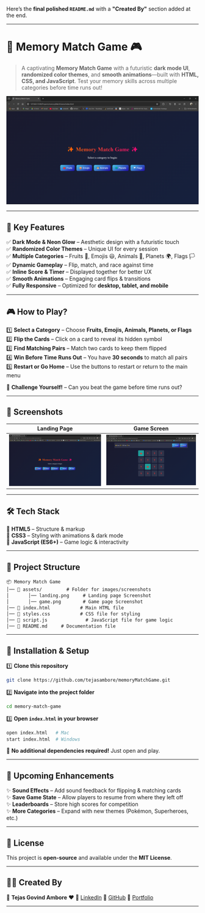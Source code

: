 Here’s the **final polished `README.md`** with a **"Created By"** section added at the end.  

---

# 🧠 **Memory Match Game** 🎮  

> A captivating **Memory Match Game** with a futuristic **dark mode UI**, **randomized color themes**, and **smooth animations**—built with **HTML, CSS, and JavaScript**. Test your memory skills across multiple categories before time runs out!  

![Memory Match Game Banner](assets/landing.png)  

---

## 🌟 **Key Features**  
✅ **Dark Mode & Neon Glow** – Aesthetic design with a futuristic touch  
✅ **Randomized Color Themes** – Unique UI for every session  
✅ **Multiple Categories** – Fruits 🍎, Emojis 😃, Animals 🐶, Planets 🌍, Flags 🏳️  
✅ **Dynamic Gameplay** – Flip, match, and race against time  
✅ **Inline Score & Timer** – Displayed together for better UX  
✅ **Smooth Animations** – Engaging card flips & transitions  
✅ **Fully Responsive** – Optimized for **desktop, tablet, and mobile**  

---

## 🎮 **How to Play?**  
1️⃣ **Select a Category** – Choose **Fruits, Emojis, Animals, Planets, or Flags**  
2️⃣ **Flip the Cards** – Click on a card to reveal its hidden symbol  
3️⃣ **Find Matching Pairs** – Match two cards to keep them flipped  
4️⃣ **Win Before Time Runs Out** – You have **30 seconds** to match all pairs  
5️⃣ **Restart or Go Home** – Use the buttons to restart or return to the main menu  

🚀 **Challenge Yourself!** – Can you beat the game before time runs out?  

---

## 📸 **Screenshots**  

| Landing Page | Game Screen |
|-------------|------------|
| ![Landing Page](assets/landing.png) | ![Game Screen](assets/game.png) |

---

## 🛠️ **Tech Stack**  
🔹 **HTML5** – Structure & markup  
🔹 **CSS3** – Styling with animations & dark mode  
🔹 **JavaScript (ES6+)** – Game logic & interactivity  

---

## 📂 **Project Structure**  
```
📦 Memory Match Game
│── 📂 assets/         # Folder for images/screenshots
│       │── landing.png     # Landing page Screenshot
│       │── game.png        # Game page Screenshot
│── 📜 index.html           # Main HTML file
│── 📜 styles.css           # CSS file for styling
│── 📜 script.js              # JavaScript file for game logic
│── 📜 README.md     # Documentation file
```

---

## 🚀 **Installation & Setup**  
1️⃣ **Clone this repository**  
```sh
git clone https://github.com/tejasambore/memoryMatchGame.git
```
2️⃣ **Navigate into the project folder**  
```sh
cd memory-match-game
```
3️⃣ **Open `index.html` in your browser**  
```sh
open index.html   # Mac
start index.html  # Windows
```
📌 **No additional dependencies required!** Just open and play.  

---

## 🎯 **Upcoming Enhancements**  
✨ **Sound Effects** – Add sound feedback for flipping & matching cards  
✨ **Save Game State** – Allow players to resume from where they left off  
✨ **Leaderboards** – Store high scores for competition  
✨ **More Categories** – Expand with new themes (Pokémon, Superheroes, etc.)  

---

## 📜 **License**  
This project is **open-source** and available under the **MIT License**.  

---

## 👨‍💻 **Created By**  
🚀 **Tejas Govind Ambore**  ❤️
🔗 [LinkedIn](https://www.linkedin.com/in/tejas-ambore) 
🔗 [GitHub](https://github.com/tejasambore) 
🔗 [Portfolio](#)  

---
